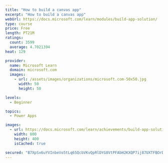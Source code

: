 ```yaml
---
title: "How to build a canvas app"
excerpt: "How to build a canvas app"
webUrl: https://docs.microsoft.com/learn/modules/build-app-solution/
type: course
price: Free
length: PT21M
ratings:
  count: 3599
  average: 4.7021394
heat: 129

provider:
  name: Microsoft Learn
  domain: microsoft.com
  images:
    - url: /assets/images/organizations/microsoft.com-50x50.jpg
      width: 50
      height: 50

levels:
  - Beginner

topics:
  - Power Apps

images:
  - url: https://docs.microsoft.com/learn/achievements/build-app-solution-social.png
    width: 800
    height: 400
    isCached: true

secured: "B7XpSx6uYVInbeVo5tLq65QcbVKvQpRlDYG8VtPFAbH2KXQP7ij87UXTFBOrDeIgdcMtP1t53alsnlZiX9giJ1Ylam4Ss0f/hXYZR4Cs1/Eq6S31F8PG8cnUZZzY6xc2xfDhZBR7fV6eyc7uzEcZI5VNt6dZsS0g8nqH8z3FtYcoxc2iRqN9NBjRA+uk4K8OmVOdmx2icr1zK9b5HR/7Ki/rRQmduOkWV56ELUqs3BEyFVd5ck8aUh3Jnt1nu8Co6ro4hVgcURkmqmqnrALGP8VrdTFq43MkD+/GdhJYu8bHzBkfq22oZw2jUykmW+xAgfrut2Fi4IwBGkBIZ53OnWqiain6E4nrTZYdrL8tUQahxRePArPYGJngZAtoIXY1I+bKcxVERKXMlokdloURDA==;ERuQsdhPRxPkvPK8SJDOBw=="
---
```


